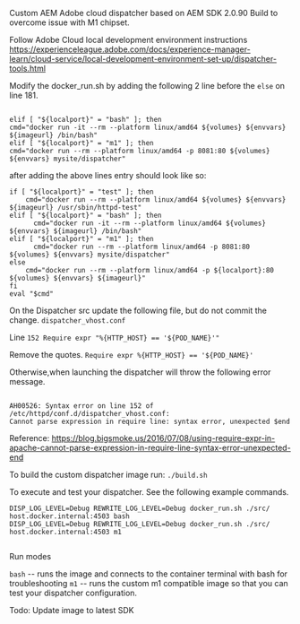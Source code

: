 Custom AEM Adobe cloud dispatcher based on AEM SDK 2.0.90
Build to overcome issue with M1 chipset. 

Follow Adobe Cloud local development environment instructions 
https://experienceleague.adobe.com/docs/experience-manager-learn/cloud-service/local-development-environment-set-up/dispatcher-tools.html

Modify the docker_run.sh by adding the following 2 line before the `else` on line 181.

```

elif [ "${localport}" = "bash" ]; then
cmd="docker run -it --rm --platform linux/amd64 ${volumes} ${envvars} ${imageurl} /bin/bash"
elif [ "${localport}" = "m1" ]; then
cmd="docker run --rm --platform linux/amd64 -p 8081:80 ${volumes} ${envvars} mysite/dispatcher"

```

after adding the above lines entry should look like so: 

```
if [ "${localport}" = "test" ]; then
    cmd="docker run --rm --platform linux/amd64 ${volumes} ${envvars} ${imageurl} /usr/sbin/httpd-test"
elif [ "${localport}" = "bash" ]; then
      cmd="docker run -it --rm --platform linux/amd64 ${volumes} ${envvars} ${imageurl} /bin/bash"
elif [ "${localport}" = "m1" ]; then
      cmd="docker run --rm --platform linux/amd64 -p 8081:80 ${volumes} ${envvars} mysite/dispatcher"
else
    cmd="docker run --rm --platform linux/amd64 -p ${localport}:80 ${volumes} ${envvars} ${imageurl}"
fi
eval "$cmd"
```

On the Dispatcher src update the following file, but do not commit the change. 
`dispatcher_vhost.conf`

Line `152 Require expr "%{HTTP_HOST} == '${POD_NAME}'"`

Remove the quotes.
 `Require expr %{HTTP_HOST} == '${POD_NAME}'`

Otherwise,when launching the dispatcher will throw the following error message. 
```

AH00526: Syntax error on line 152 of /etc/httpd/conf.d/dispatcher_vhost.conf:
Cannot parse expression in require line: syntax error, unexpected $end

```
Reference:
https://blog.bigsmoke.us/2016/07/08/using-require-expr-in-apache-cannot-parse-expression-in-require-line-syntax-error-unexpected-end

To build the custom dispatcher image run: 
`./build.sh`

To execute and test your dispatcher. See the following example commands.

```
DISP_LOG_LEVEL=Debug REWRITE_LOG_LEVEL=Debug docker_run.sh ./src/ host.docker.internal:4503 bash
DISP_LOG_LEVEL=Debug REWRITE_LOG_LEVEL=Debug docker_run.sh ./src/ host.docker.internal:4503 m1
 
```

Run modes

`bash` -- runs the image and connects to the container terminal with bash for troubleshooting
`m1`   -- runs the custom m1 compatible image so that you can test your dispatcher configuration. 




Todo: 
Update image to latest SDK

